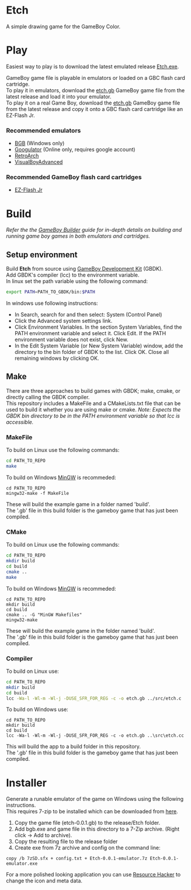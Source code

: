 # Etch
A simple drawing game for the GameBoy Color.

# Play
Easiest way to play is to download the latest emulated release [Etch.exe](https://github.com/GamesKnightStudios/Etch/releases/download/v0.0.1/Etch-0.0.1.exe).

GameBoy game file is playable in emulators or loaded on a GBC flash card cartridge.  
To play it in emulators, download the [etch.gb](https://github.com/GamesKnightStudios/Etch/releases/download/v0.0.1/etch-0.0.1.gb) GameBoy game file from the latest release and load it into your emulator.  
To play it on a real Game Boy, download the [etch.gb](https://github.com/GamesKnightStudios/Etch/releases/download/v0.0.1/etch-0.0.1.gb) GameBoy game file from the latest release and copy it onto a GBC flash card cartridge like an EZ-Flash Jr.  

### Recommended emulators
 - [BGB](https://bgb.bircd.org/) (Windows only)
 - [Googulator](https://www.googulator.com) (Online only, requires google account)
 - [RetroArch](https://www.retroarch.com/index.php)
 - [VisualBoyAdvanced](https://github.com/visualboyadvance-m/visualboyadvance-m/releases/latest)

### Recommended GameBoy flash card cartridges
 - [EZ-Flash Jr](http://www.ezflash.cn/product/ezflash-junior/)

# Build
*Refer the the [GameBoy Builder](https://gamesknightstudios.github.io/GBBuilder/) guide for in-depth details on building and running game boy games in both emulators and cartridges.*

## Setup environment
Build **Etch** from source using [GameBoy Development Kit](https://github.com/Zal0/gbdk-2020/releases/latest) (GBDK).  
Add GBDK's compiler (lcc) to the environment variable.  
In linux set the path variable using the following command:
``` bash
export PATH=PATH_TO_GBDK/bin:$PATH
```
In windows use following instructions:
 - In Search, search for and then select: System (Control Panel)
 - Click the Advanced system settings link.
 - Click Environment Variables. In the section System Variables, find the PATH environment variable and select it. Click Edit. If the PATH environment variable does not exist, click New.
 - In the Edit System Variable (or New System Variable) window, add the directory to the bin folder of GBDK to the list. Click OK. Close all remaining windows by clicking OK.

## Make
There are three approaches to build games with GBDK; make, cmake, or directly calling the GBDK compiler.  
This repository includes a MakeFile and a CMakeLists.txt file that can be used to build it whether you are using make or cmake.
*Note: Expects the GBDK bin directory to be in the PATH environment variable so that lcc is accessible.*

### MakeFile
To build on Linux use the following commands:
``` bash
cd PATH_TO_REPO
make
```
To build on Windows [MinGW](https://www.ics.uci.edu/~pattis/common/handouts/mingweclipse/mingw.html) is recommeded:
```
cd PATH_TO_REPO
mingw32-make -f MakeFile
```
These will build the example game in a folder named 'build'.  
The '.gb' file in this build folder is the gameboy game that has just been compiled. 

### CMake
To build on Linux use the following commands:
``` bash
cd PATH_TO_REPO
mkdir build
cd build
cmake ..
make
```
To build on Windows [MinGW](https://www.ics.uci.edu/~pattis/common/handouts/mingweclipse/mingw.html) is recommeded:
```
cd PATH_TO_REPO
mkdir build
cd build
cmake .. -G "MinGW Makefiles"
mingw32-make
```
These will build the example game in the folder named 'build'.  
The '.gb' file in this build folder is the gameboy game that has just been compiled. 

### Compiler
To build on Linux use:
``` bash
cd PATH_TO_REPO
mkdir build
cd build
lcc -Wa-l -Wl-m -Wl-j -DUSE_SFR_FOR_REG -c -o etch.gb ../src/etch.c
```
To build on Windows use:
```
cd PATH_TO_REPO
mkdir build
cd build
lcc -Wa-l -Wl-m -Wl-j -DUSE_SFR_FOR_REG -c -o etch.gb ..\src\etch.cc
```
This will build the app to a build folder in this repository.  
The '.gb' file in this build folder is the gameboy game that has just been compiled. 

# Installer
Generate a runable emulator of the game on Windows using the following instructions.  
This requires 7-zip to be installed which can be downloaded from [here](https://www.7-zip.org/).  

1. Copy the game file (etch-0.0.1.gb) to the release/Etch folder.
2. Add bgb.exe and game file in this directory to a 7-Zip archive. (Right click -> Add to archive).
3. Copy the resulting file to the release folder
4. Create exe from 7z archive and config on the command line:
```
copy /b 7zSD.sfx + config.txt + Etch-0.0.1-emulator.7z Etch-0.0.1-emulator.exe
```
For a more polished looking application you can use [Resource Hacker](http://www.angusj.com/resourcehacker) to change the icon and meta data. 
